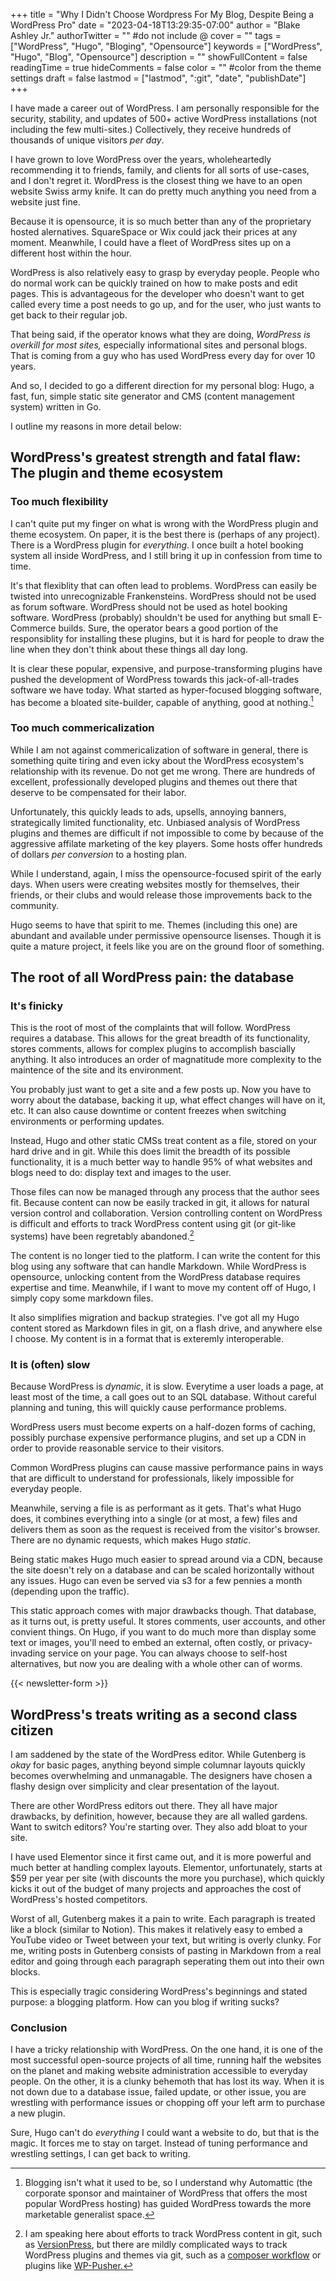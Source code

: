+++
title = "Why I Didn't Choose Wordpress For My Blog, Despite Being a WordPress Pro"
date = "2023-04-18T13:29:35-07:00"
author = "Blake Ashley Jr."
authorTwitter = "" #do not include @
cover = ""
tags = ["WordPress", "Hugo", "Bloging", "Opensource"]
keywords = ["WordPress", "Hugo", "Blog", "Opensource"]
description = ""
showFullContent = false
readingTime = true
hideComments = false
color = "" #color from the theme settings
draft = false
lastmod = ["lastmod", ":git", "date", "publishDate"]
+++

I have made a career out of WordPress. I am personally responsible for the security, stability, and updates of 500+ active WordPress installations (not including the few multi-sites.) Collectively, they receive hundreds of thousands of unique visitors *per day*.

I have grown to love WordPress over the years, wholeheartedly recommending it to friends, family, and clients for all sorts of use-cases, and I don't regret it. WordPress is the closest thing we have to an open website Swiss army knife. It can do pretty much anything you need from a website just fine.

Because it is opensource, it is so much better than any of the proprietary hosted alernatives. SquareSpace or Wix could jack their prices at any moment. Meanwhile, I could have a fleet of WordPress sites up on a different host within the hour.

WordPress is also relatively easy to grasp by everyday people. People who do normal work can be quickly trained on how to make posts and edit pages. This is advantageous for the developer who doesn't want to get called every time a post needs to go up, and for the user, who just wants to get back to their regular job.

That being said, if the operator knows what they are doing, *WordPress is overkill for most sites,* especially informational sites and personal blogs. That is coming from a guy who has used WordPress every day for over 10 years.

And so, I decided to go a different direction for my personal blog: Hugo, a fast, fun, simple static site generator and CMS (content management system) written in Go.

I outline my reasons in more detail below:

## WordPress's greatest strength and fatal flaw: The plugin and theme ecosystem

### Too much flexibility

I can't quite put my finger on what is wrong with the WordPress plugin and theme ecosystem. On paper, it is the best there is (perhaps of any project). There is a WordPress plugin for *everything*. I once built a hotel booking system all inside WordPress, and I still bring it up in confession from time to time.

It's that flexiblity that can often lead to problems. WordPress can easily be twisted into unrecognizable Frankensteins. WordPress should not be used as forum software. WordPress should not be used as hotel booking software. WordPress (probably) shouldn't be used for anything but small E-Commerce builds. Sure, the operator bears a good portion of the responsiblity for installing these plugins, but it is hard for people to draw the line when they don't think about these things all day long.

It is clear these popular, expensive, and purpose-transforming plugins have pushed the development of WordPress towards this jack-of-all-trades software we have today. What started as hyper-focused blogging software, has become a bloated site-builder, capable of anything, good at nothing.[^1]

### Too much commericalization

While I am not against commericalization of software in general, there is something quite tiring and even icky about the WordPress ecosystem's relationship with its revenue. Do not get me wrong. There are hundreds of excellent, professionally developed plugins and themes out there that deserve to be compensated for their labor.

Unfortunately, this quickly leads to ads, upsells, annoying banners, strategically limited functionality, etc. Unbiased analysis of WordPress plugins and themes are difficult if not impossible to come by because of the aggressive affilate marketing of the key players. Some hosts offer hundreds of dollars *per conversion* to a hosting plan.

While I understand, again, I miss the opensource-focused spirit of the early days. When users were creating websites mostly for themselves, their friends, or their clubs and would release those improvements back to the community.

Hugo seems to have that spirit to me. Themes (including this one) are abundant and available under permissive opensource lisenses. Though it is quite a mature project, it feels like you are on the ground floor of something.

## The root of all WordPress pain: the database

### It's finicky

This is the root of most of the complaints that will follow. WordPress requires a database. This allows for the great breadth of its functionality, stores comments, allows for complex plugins to accomplish bascially anything. It also introduces an order of magnatitude more complexity to the maintence of the site and its environment.

You probably just want to get a site and a few posts up. Now you have to worry about the database, backing it up, what effect changes will have on it, etc. It can also cause downtime or content freezes when switching environments or performing updates.

Instead, Hugo and other static CMSs treat content as a file, stored on your hard drive and in git. While this does limit the breadth of its possible functionality, it is a much better way to handle 95% of what websites and blogs need to do: display text and images to the user.

Those files can now be managed through any process that the author sees fit. Because content can now be easily tracked in git, it allows for natural version control and collaboration. Version controlling content on WordPress is difficult and efforts to track WordPress content using git (or git-like systems) have been regretably abandoned.[^2]

The content is no longer tied to the platform. I can write the content for this blog using any software that can handle Markdown. While WordPress is opensource, unlocking content from the WordPress database requires expertise and time. Meanwhile, if I want to move my content off of Hugo, I simply copy some markdown files.

It also simplifies migration and backup strategies. I've got all my Hugo content stored as Markdown files in git, on a flash drive, and anywhere else I choose. My content is in a format that is exteremly interoperable.

### It is (often) slow

Because WordPress is *dynamic*, it is slow. Everytime a user loads a page, at least most of the time, a call goes out to an SQL database. Without careful planning and tuning, this will quickly cause performance problems.

WordPress users must become experts on a half-dozen forms of caching, possibly purchase expensive performance plugins, and set up a CDN in order to provide reasonable service to their visitors.

Common WordPress plugins can cause massive performance pains in ways that are difficult to understand for professionals, likely impossible for everyday people.

Meanwhile, serving a file is as performant as it gets. That's what Hugo does, it combines everything into a single (or at most, a few) files and delivers them as soon as the request is received from the visitor's browser. There are no dynamic requests, which makes Hugo *static*.

Being static makes Hugo much easier to spread around via a CDN, because the site doesn't rely on a database and can be scaled horizontally without any issues. Hugo can even be served via s3 for a few pennies a month (depending upon the traffic).

This static approach comes with major drawbacks though. That database, as it turns out, is pretty useful. It stores comments, user accounts, and other convient things. On Hugo, if you want to do much more than display some text or images, you'll need to embed an external, often costly, or privacy-invading service on your page. You can always choose to self-host alternatives, but now you are dealing with a whole other can of worms.

{{< newsletter-form >}}  

## WordPress's treats writing as a second class citizen

I am saddened by the state of the WordPress editor. While Gutenberg is *okay* for basic pages, anything beyond simple columnar layouts quickly becomes overwhelming and unmanagable. The designers have chosen a flashy design over simplicity and clear presentation of the layout.

There are other WordPress editors out there. They all have major drawbacks, by definition, however, because they are all walled gardens. Want to switch editors? You're starting over. They also add bloat to your site.

I have used Elementor since it first came out, and it is more powerful and much better at handling complex layouts. Elementor, unfortunately, starts at $59 per year per site (with discounts the more you purchase), which quickly kicks it out of the budget of many projects and approaches the cost of WordPress's hosted competitors.

Worst of all, Gutenberg makes it a pain to write. Each paragraph is treated like a block (similar to Notion). This makes it relatively easy to embed a YouTube video or Tweet between your text, but writing is overly clunky. For me, writing posts in Gutenberg consists of pasting in Markdown from a real editor and going through each paragraph seperating them out into their own blocks.

This is especially tragic considering WordPress's beginnings and stated purpose: a blogging platform. How can you blog if writing sucks?

### Conclusion

I have a tricky relationship with WordPress. On the one hand, it is one of the most successful open-source projects of all time, running half the websites on the planet and making website administration accessible to everyday people. On the other, it is a clunky behemoth that has lost its way. When it is not down due to a database issue, failed update, or other issue, you are wrestling with performance issues or chopping off your left arm to purchase a new plugin.

Sure, Hugo can't do *everything* I could want a website to do, but that is the magic. It forces me to stay on target. Instead of tuning performance and wrestling settings, I can get back to writing.

[^1]: Blogging isn't what it used to be, so I understand why Automattic (the corporate sponsor and maintainer of WordPress that offers the most popular WordPress hosting) has guided WordPress towards the more marketable generalist space.

[^2]: I am speaking here about efforts to track WordPress content in git, such as [VersionPress](https://github.com/versionpress/versionpress), but there are mildly complicated ways to track WordPress plugins and themes via git, such as a [composer workflow](https://roots.io/using-composer-with-wordpress/) or plugins like [WP-Pusher.](https://wppusher.com/)

